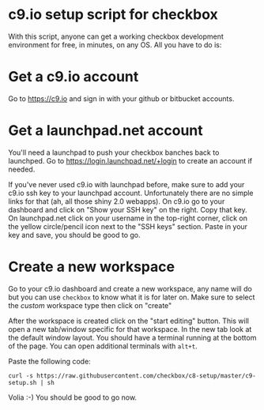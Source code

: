 c9.io setup script for checkbox
===============================

With this script, anyone can get a working checkbox development environment for
free, in minutes, on any OS. All you have to do is:

Get a c9.io account
===================

Go to https://c9.io and sign in with your github or bitbucket accounts.

Get a launchpad.net account
===========================

You'll need a launchpad to push your checkbox banches back to launchped.
Go to https://login.launchpad.net/+login to create an account if needed.

If you've never used c9.io with launchpad before, make sure to add your c9.io
ssh key to your launchpad account. Unfortunately there are no simple links for
that (ah, all those shiny 2.0 webapps). On c9.io go to your dashboard and click
on "Show your SSH key" on the right. Copy that key. On launchpad.net click on
your username in the top-right corner, click on the yellow circle/pencil icon
next to the "SSH keys" section. Paste in your key and save, you should be good
to go. 

Create a new workspace
======================

Go to your c9.io dashboard and create a new workspace, any name will do but you
can use `checkbox` to know what it is for later on. Make sure to select the
*custom* workspace type then click on "create"

After the workspace is created click on the "start editing" button. This will
open a new tab/window specific for that workspace. In the new tab look at the
default window layout. You should have a terminal running at the bottom of the
page. You can open additional terminals with `alt+t`.

Paste the following code:
```
curl -s https://raw.githubusercontent.com/checkbox/c8-setup/master/c9-setup.sh | sh
```
Volia :-) You should be good to go now.
